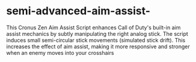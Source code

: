 # semi-advanced-aim-assist-
This Cronus Zen Aim Assist Script enhances Call of Duty's built-in aim assist mechanics by subtly manipulating the right analog stick. The script induces small semi-circular stick movements (simulated stick drift). This increases the effect of aim assist, making it more responsive and stronger when an enemy moves into your crosshairs
